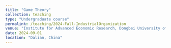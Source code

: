 ```yaml
---
title: "Game Theory"
collection: teaching
type: "Undergraduate course"
permalink: /teaching/2024-Fall-IndustrialOrganization
venue: "Institute for Advanced Economic Research, Dongbei University of Finance and Economics"
date: 2024-09-01
location: "Dalian, China"
---
```

